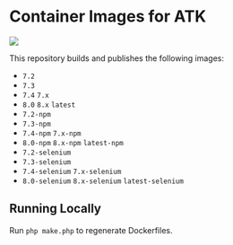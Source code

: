 # Container Images for ATK

<a href="https://g.codefresh.io/public/accounts/romaninsh/pipelines/new/5f6210a9ce7766265b1315f5"><img src="https://g.codefresh.io/api/badges/pipeline/romaninsh/atk4%2Fimage?key=eyJhbGciOiJIUzI1NiJ9.NWRmMjhjZmUxNGEzNzBmNTE4N2JmMjZm.VwoKvoggIuaMYdKMVChMeTX452-jZ5eNfA5t-vO1yXM&date=1600269361326"></a>

This repository builds and publishes the following images:

- `7.2`
- `7.3`
- `7.4` `7.x`
- `8.0` `8.x` `latest`
- `7.2-npm`
- `7.3-npm`
- `7.4-npm` `7.x-npm`
- `8.0-npm` `8.x-npm` `latest-npm`
- `7.2-selenium`
- `7.3-selenium`
- `7.4-selenium` `7.x-selenium`
- `8.0-selenium` `8.x-selenium` `latest-selenium`

## Running Locally

Run `php make.php` to regenerate Dockerfiles.
